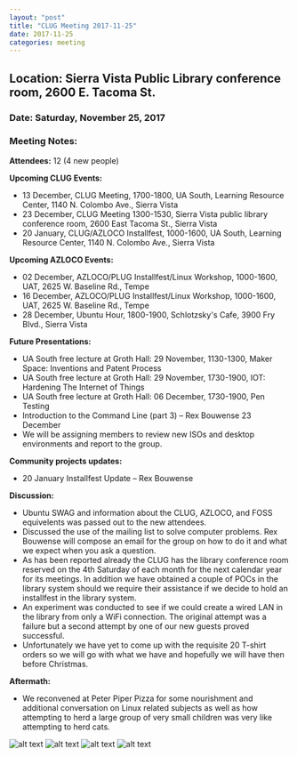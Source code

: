 ```yaml
---
layout: "post"
title: "CLUG Meeting 2017-11-25"
date: 2017-11-25
categories: meeting
---
```


## Location: Sierra Vista Public Library conference room, 2600 E. Tacoma St.

### Date: Saturday, November 25, 2017

### Meeting Notes:

**Attendees:** 12 (4 new people)

**Upcoming CLUG Events:**

 * 13 December, CLUG Meeting, 1700-1800, UA South, Learning Resource Center, 1140 N. Colombo Ave., Sierra Vista
 * 23 December, CLUG Meeting 1300-1530, Sierra Vista public library conference room, 2600 East Tacoma St., Sierra Vista
 * 20 January, CLUG/AZLOCO Installfest, 1000-1600, UA South, Learning Resource Center, 1140 N. Colombo Ave., Sierra Vista
 
**Upcoming AZLOCO Events:**

 * 02 December,  AZLOCO/PLUG Installfest/Linux Workshop, 1000-1600, UAT, 2625 W. Baseline Rd., Tempe
 * 16 December,  AZLOCO/PLUG Installfest/Linux Workshop, 1000-1600, UAT, 2625 W. Baseline Rd., Tempe
 * 28 December, Ubuntu Hour, 1800-1900, Schlotzsky's Cafe, 3900 Fry Blvd., Sierra Vista
 
**Future Presentations:**

 * UA South free lecture at Groth Hall: 29 November, 1130-1300, Maker Space:  Inventions and Patent Process
 * UA South free lecture at Groth Hall:  29 November, 1730-1900, IOT:  Hardening The Internet of Things
 * UA South free lecture at Groth Hall:  06 December, 1730-1900, Pen Testing 
 * Introduction to the Command Line (part 3) – Rex Bouwense 23 December
 * We will be assigning members to review new ISOs and desktop environments and report to the group.

**Community projects updates:**

 * 20 January Installfest Update – Rex Bouwense
 
**Discussion:**

 * Ubuntu SWAG and information about the CLUG, AZLOCO, and FOSS equivelents was passed out to the new attendees. 
 * Discussed the use of the mailing list to solve computer problems.  Rex Bouwense will compose an email for the group on how to do it and what we expect when you ask a question.
 * As has been reported already the CLUG has the library conference room reserved on the  4th Saturday of each month for the next calendar year for its meetings.  In addition we have obtained a couple of POCs in the library system should we require their assistance if we decide to hold an installfest in the library system.
 * An experiment was conducted to see if we could create a wired LAN in the library from only a WiFi connection.  The original attempt was a failure but a second attempt by one of our new guests proved successful.
 * Unfortunately we have yet to come up with the requisite 20 T-shirt orders so we will go with what we have and hopefully we will have then before Christmas.

**Aftermath:**
 * We reconvened at Peter Piper Pizza for some nourishment and additional conversation on Linux related subjects as well as how attempting to herd a large group of very small children was very like attempting to herd cats.
 
![alt text](https://raw.githubusercontent.com/CochiseLinuxUsersGroup/CochiseLinuxUsersGroup.github.io/master/images/CLUGmtg_2017-11-25_1-400x400.JPG)
![alt text](https://raw.githubusercontent.com/CochiseLinuxUsersGroup/CochiseLinuxUsersGroup.github.io/master/images/CLUGmtg_2017-11-25_2-400x400.JPG) 
![alt text](https://raw.githubusercontent.com/CochiseLinuxUsersGroup/CochiseLinuxUsersGroup.github.io/master/images/CLUGmtg_2017-11-25_3-400x400.JPG) 
![alt text](https://raw.githubusercontent.com/CochiseLinuxUsersGroup/CochiseLinuxUsersGroup.github.io/master/images/CLUGmtg_2017-11-25_4-400x400.JPG) 

